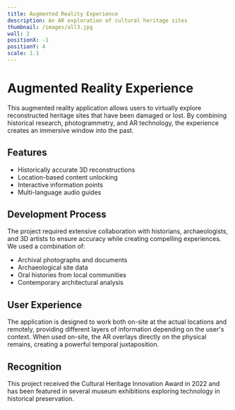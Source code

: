 ```yaml
---
title: Augmented Reality Experience
description: An AR exploration of cultural heritage sites
thumbnail: /images/all3.jpg
wall: 2
positionX: -1
positionY: 4
scale: 1.1
---
```


# Augmented Reality Experience

This augmented reality application allows users to virtually explore reconstructed heritage sites that have been damaged or lost. By combining historical research, photogrammetry, and AR technology, the experience creates an immersive window into the past.

## Features

- Historically accurate 3D reconstructions
- Location-based content unlocking
- Interactive information points
- Multi-language audio guides

## Development Process

The project required extensive collaboration with historians, archaeologists, and 3D artists to ensure accuracy while creating compelling experiences. We used a combination of:

- Archival photographs and documents
- Archaeological site data
- Oral histories from local communities
- Contemporary architectural analysis

## User Experience

The application is designed to work both on-site at the actual locations and remotely, providing different layers of information depending on the user's context. When used on-site, the AR overlays directly on the physical remains, creating a powerful temporal juxtaposition.

## Recognition

This project received the Cultural Heritage Innovation Award in 2022 and has been featured in several museum exhibitions exploring technology in historical preservation. 